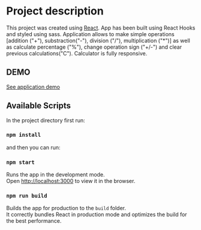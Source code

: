 # Project description

This project was created using [React](https://github.com/facebook/create-react-app).
App has been built using React Hooks and styled using sass.
Application allows to make simple operations [addition ("+"), substraction("-"), division ("/"), multiplication ("\*")] as well as calculate percentage ("%"), change operation sign ("+/-") and clear previous calculations("C").
Calculator is fully responsive.

## DEMO

[See application demo](https://hungry-kare-6fef61.netlify.app/)

## Available Scripts

In the project directory first run:

### `npm install`

and then you can run:

### `npm start`

Runs the app in the development mode.\
Open [http://localhost:3000](http://localhost:3000) to view it in the browser.

### `npm run build`

Builds the app for production to the `build` folder.\
It correctly bundles React in production mode and optimizes the build for the best performance.
